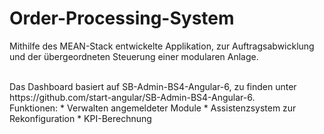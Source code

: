 # Order-Processing-System

Mithilfe des MEAN-Stack entwickelte Applikation, zur Auftragsabwicklung und der übergeordneten Steuerung einer modularen Anlage.

<br/>
Das Dashboard basiert auf SB-Admin-BS4-Angular-6, zu finden unter https://github.com/start-angular/SB-Admin-BS4-Angular-6.

<br/>
Funktionen:
* Verwalten angemeldeter Module
* Assistenzsystem zur Rekonfiguration
* KPI-Berechnung
